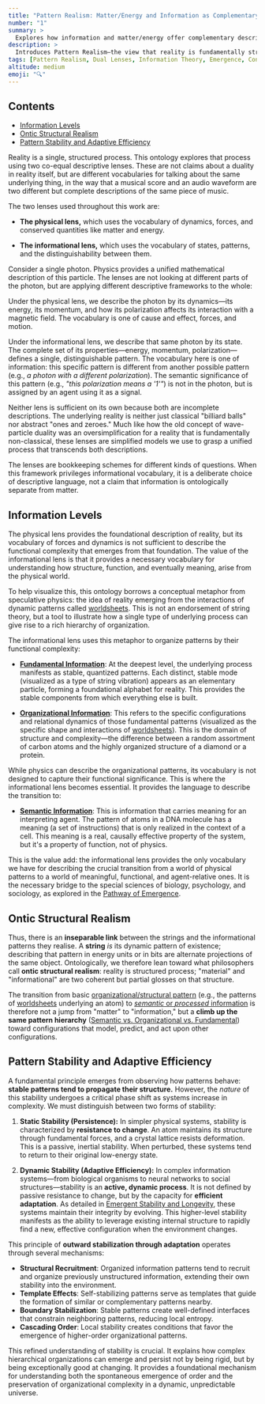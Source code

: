 ```yaml
---
title: "Pattern Realism: Matter/Energy and Information as Complementary Lenses"
number: "1"
summary: >
  Explores how information and matter/energy offer complementary descriptive lenses, united under Pattern Realism, and why this duality matters for understanding complex systems and consciousness.
description: >
  Introduces Pattern Realism—the view that reality is fundamentally structured patterns interpretable through both physical (matter/energy) and informational perspectives—and outlines key concepts like dual lenses, information levels, and pattern stability that set the stage for the framework.
tags: [Pattern Realism, Dual Lenses, Information Theory, Emergence, Consciousness]
altitude: medium
emoji: "🔍"
---
```


## Contents

- [Information Levels](#information-levels)
- [Ontic Structural Realism](#ontic-structural-realism)
- [Pattern Stability and Adaptive Efficiency](#pattern-stability-and-adaptive-efficiency)

Reality is a single, structured process. This ontology explores that process using two co-equal descriptive lenses. These are not claims about a duality in reality itself, but are different vocabularies for talking about the same underlying thing, in the way that a musical score and an audio waveform are two different but complete descriptions of the same piece of music.

The two lenses used throughout this work are:

- **The physical lens,** which uses the vocabulary of dynamics, forces, and conserved quantities like matter and energy.

- **The informational lens,** which uses the vocabulary of states, patterns, and the distinguishability between them.

Consider a single photon. Physics provides a unified mathematical description of this particle. The lenses are not looking at different parts of the photon, but are applying different descriptive frameworks to the whole:

Under the physical lens, we describe the photon by its dynamics—its energy, its momentum, and how its polarization affects its interaction with a magnetic field. The vocabulary is one of cause and effect, forces, and motion.

Under the informational lens, we describe that same photon by its state. The complete set of its properties—energy, momentum, polarization—defines a single, distinguishable pattern. The vocabulary here is one of information: this specific pattern is different from another possible pattern (e.g., _a photon with a different polarization_). The semantic significance of this pattern (e.g., _"this polarization means a '1'"_) is not in the photon, but is assigned by an agent using it as a signal.

Neither lens is sufficient on its own because both are incomplete descriptions. The underlying reality is neither just classical "billiard balls" nor abstract "ones and zeroes." Much like how the old concept of wave-particle duality was an oversimplification for a reality that is fundamentally non-classical, these lenses are simplified models we use to grasp a unified process that transcends both descriptions.

The lenses are bookkeeping schemes for different kinds of questions. When this framework privileges informational vocabulary, it is a deliberate choice of descriptive language, not a claim that information is ontologically separate from matter.

## Information Levels

The physical lens provides the foundational description of reality, but its vocabulary of forces and dynamics is not sufficient to describe the functional complexity that emerges from that foundation. The value of the informational lens is that it provides a necessary vocabulary for understanding how structure, function, and eventually meaning, arise from the physical world.

To help visualize this, this ontology borrows a conceptual metaphor from speculative physics: the idea of reality emerging from the interactions of dynamic patterns called [worldsheets](../glossary/W.md#worldsheet). This is not an endorsement of string theory, but a tool to illustrate how a single type of underlying process can give rise to a rich hierarchy of organization.

The informational lens uses this metaphor to organize patterns by their functional complexity:

- **[Fundamental Information](../glossary/F.md#fundamental-information)**: At the deepest level, the underlying process manifests as stable, quantized patterns. Each distinct, stable mode (visualized as a type of string vibration) appears as an elementary particle, forming a foundational alphabet for reality. This provides the stable components from which everything else is built.

- **[Organizational Information](../glossary/O.md#organizational-information)**: This refers to the specific configurations and relational dynamics of those fundamental patterns (visualized as the specific shape and interactions of [worldsheets](../glossary/W.md#worldsheet)). This is the domain of structure and complexity—the difference between a random assortment of carbon atoms and the highly organized structure of a diamond or a protein.

While physics can describe the organizational patterns, its vocabulary is not designed to capture their functional significance. This is where the informational lens becomes essential. It provides the language to describe the transition to:

- **[Semantic Information](../glossary/S.md#semantic-information)**: This is information that carries meaning for an interpreting agent. The pattern of atoms in a DNA molecule has a meaning (a set of instructions) that is only realized in the context of a cell. This meaning is a real, causally effective property of the system, but it's a property of function, not of physics.

This is the value add: the informational lens provides the only vocabulary we have for describing the crucial transition from a world of physical patterns to a world of meaningful, functional, and agent-relative ones. It is the necessary bridge to the special sciences of biology, psychology, and sociology, as explored in the [Pathway of Emergence](1a-pathway-emergence/1a-pathway-emergence.md).

## Ontic Structural Realism

Thus, there is an **inseparable link** between the strings and the informational patterns they realise. A **string** *is* its dynamic pattern of existence; describing that pattern in energy units or in bits are alternate projections of the same object. Ontologically, we therefore lean toward what philosophers call **ontic structural realism**: reality is structured process; "material" and "informational" are two coherent but partial glosses on that structure.

The transition from basic [organizational/structural pattern](../glossary/O.md#organizational-information) (e.g., the patterns of [worldsheets](../glossary/W.md#worldsheet) underlying an atom) to [*semantic* or *processed* information](../glossary/S.md#semantic-information) is therefore not a jump from "matter" to "information," but a **climb up the same pattern hierarchy** ([Semantic vs. Organizational vs. Fundamental](../glossary/S.md#semantic-vs-organizational-vs-fundamental)) toward configurations that model, predict, and act upon other configurations.

## Pattern Stability and Adaptive Efficiency

A fundamental principle emerges from observing how patterns behave: **stable patterns tend to propagate their structure.** However, the *nature* of this stability undergoes a critical phase shift as systems increase in complexity. We must distinguish between two forms of stability:

1.  **Static Stability (Persistence):** In simpler physical systems, stability is characterized by **resistance to change**. An atom maintains its structure through fundamental forces, and a crystal lattice resists deformation. This is a passive, inertial stability. When perturbed, these systems tend to return to their original low-energy state.

2.  **Dynamic Stability (Adaptive Efficiency):** In complex information systems—from biological organisms to neural networks to social structures—stability is an **active, dynamic process**. It is not defined by passive resistance to change, but by the capacity for **efficient adaptation**. As detailed in [Emergent Stability and Longevity](../04-information-systems/4b-emergent-stability-longevity/4b-emergent-stability-longevity.md), these systems maintain their integrity by evolving. This higher-level stability manifests as the ability to leverage existing internal structure to rapidly find a new, effective configuration when the environment changes.

This principle of **outward stabilization through adaptation** operates through several mechanisms:

- **Structural Recruitment**: Organized information patterns tend to recruit and organize previously unstructured information, extending their own stability into the environment.
- **Template Effects**: Self-stabilizing patterns serve as templates that guide the formation of similar or complementary patterns nearby.
- **Boundary Stabilization**: Stable patterns create well-defined interfaces that constrain neighboring patterns, reducing local entropy.
- **Cascading Order**: Local stability creates conditions that favor the emergence of higher-order organizational patterns.

This refined understanding of stability is crucial. It explains how complex hierarchical organizations can emerge and persist not by being rigid, but by being exceptionally good at changing. It provides a foundational mechanism for understanding both the spontaneous emergence of order and the preservation of organizational complexity in a dynamic, unpredictable universe.